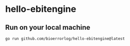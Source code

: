 # hello-ebitengine

## Run on your local machine

```sh
go run github.com/bioerrorlog/hello-ebitengine@latest
```
